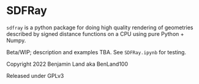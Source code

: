 # SDFRay

`sdfray` is a python package for doing high quality rendering of geometries
described by signed distance functions on a CPU using pure Python + Numpy. 

Beta/WIP; description and examples TBA. See `SDFRay.ipynb` for testing.

Copyright 2022 Benjamin Land aka BenLand100

Released under GPLv3

